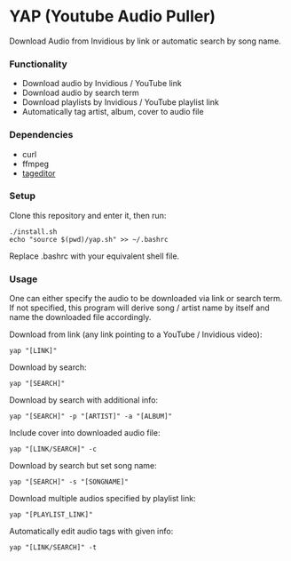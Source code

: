 # YAP (Youtube Audio Puller)
Download Audio from Invidious by link or automatic search by song name.

### Functionality
- Download audio by Invidious / YouTube link
- Download audio by search term
- Download playlists by Invidious / YouTube playlist link
- Automatically tag artist, album, cover to audio file

### Dependencies
- curl
- ffmpeg
- [tageditor](https://github.com/Martchus/tageditor?tab=readme-ov-file)

### Setup
Clone this repository and enter it, then run:
```
./install.sh
echo "source $(pwd)/yap.sh" >> ~/.bashrc
```
Replace .bashrc with your equivalent shell file.

### Usage
One can either specify the audio to be downloaded via link or search term.
If not specified, this program will derive song / artist name by itself 
and name the downloaded file accordingly.


Download from link (any link pointing to a YouTube / Invidious video):
```
yap "[LINK]"
```
Download by search:
```
yap "[SEARCH]"
```
Download by search with additional info:
```
yap "[SEARCH]" -p "[ARTIST]" -a "[ALBUM]"
```
Include cover into downloaded audio file:
```
yap "[LINK/SEARCH]" -c
```
Download by search but set song name:
```
yap "[SEARCH]" -s "[SONGNAME]"
```
Download multiple audios specified by playlist link:
```
yap "[PLAYLIST_LINK]"
```
Automatically edit audio tags with given info:
```
yap "[LINK/SEARCH]" -t
```



